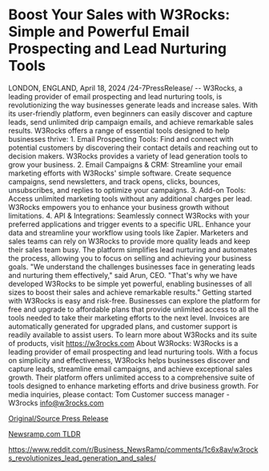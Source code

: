# Boost Your Sales with W3Rocks: Simple and Powerful Email Prospecting and Lead Nurturing Tools

LONDON, ENGLAND, April 18, 2024 /24-7PressRelease/ -- W3Rocks, a leading provider of email prospecting and lead nurturing tools, is revolutionizing the way businesses generate leads and increase sales. With its user-friendly platform, even beginners can easily discover and capture leads, send unlimited drip campaign emails, and achieve remarkable sales results.  W3Rocks offers a range of essential tools designed to help businesses thrive:  1. Email Prospecting Tools: Find and connect with potential customers by discovering their contact details and reaching out to decision makers. W3Rocks provides a variety of lead generation tools to grow your business.  2. Email Campaigns & CRM: Streamline your email marketing efforts with W3Rocks' simple software. Create sequence campaigns, send newsletters, and track opens, clicks, bounces, unsubscribes, and replies to optimize your campaigns.  3. Add-on Tools: Access unlimited marketing tools without any additional charges per lead. W3Rocks empowers you to enhance your business growth without limitations.  4. API & Integrations: Seamlessly connect W3Rocks with your preferred applications and trigger events to a specific URL. Enhance your data and streamline your workflow using tools like Zapier.  Marketers and sales teams can rely on W3Rocks to provide more quality leads and keep their sales team busy. The platform simplifies lead nurturing and automates the process, allowing you to focus on selling and achieving your business goals.  "We understand the challenges businesses face in generating leads and nurturing them effectively," said Arun, CEO. "That's why we have developed W3Rocks to be simple yet powerful, enabling businesses of all sizes to boost their sales and achieve remarkable results."  Getting started with W3Rocks is easy and risk-free. Businesses can explore the platform for free and upgrade to affordable plans that provide unlimited access to all the tools needed to take their marketing efforts to the next level. Invoices are automatically generated for upgraded plans, and customer support is readily available to assist users.  To learn more about W3Rocks and its suite of products, visit https://w3rocks.com  About W3Rocks: W3Rocks is a leading provider of email prospecting and lead nurturing tools. With a focus on simplicity and effectiveness, W3Rocks helps businesses discover and capture leads, streamline email campaigns, and achieve exceptional sales growth. Their platform offers unlimited access to a comprehensive suite of tools designed to enhance marketing efforts and drive business growth.  For media inquiries, please contact: Tom Customer success manager - W3rocks info@w3rocks.com 

[Original/Source Press Release](https://www.24-7pressrelease.com/press-release/510102/boost-your-sales-with-w3rocks-simple-and-powerful-email-prospecting-and-lead-nurturing-tools)
                    

[Newsramp.com TLDR](None) 

https://www.reddit.com/r/Business_NewsRamp/comments/1c6x8av/w3rocks_revolutionizes_lead_generation_and_sales/